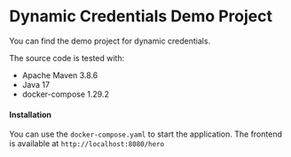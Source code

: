 # Dynamic Credentials Demo Project

You can find the demo project for dynamic credentials.

The source code is tested with:

* Apache Maven 3.8.6
* Java 17
* docker-compose 1.29.2

#### Installation

You can use the `docker-compose.yaml` to start the application. 
The frontend is available at `http://localhost:8080/hero` 

